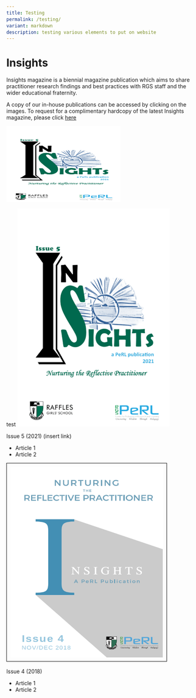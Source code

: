 ```yaml
---
title: Testing
permalink: /testing/
variant: markdown
description: testing various elements to put on website
---
```

# Insights 
Insights magazine is a biennial magazine publication which aims to share practitioner research findings and best practices with RGS staff and the wider educational fraternity.

A copy of our in-house publications can be accessed by clicking on the images. To request for a complimentary hardcopy of the latest Insights magazine, please click&nbsp;[here](https://docs.google.com/forms/d/e/1FAIpQLSfDl4vV7llMZwQXm0aOMw9flvkLZJOhtk3rGtmEIKUAgGVOFQ/viewf)

 <img height="200" width="300" alt="Description of the image" src="/images/2021_insight__1_.png">

test
![](/images/2021_insight__1_.png)

Issue 5 (2021)  (insert link)
* Article 1
* Article 2

<img style="border: 1px solid #000; padding: 10px;" height="500" width="400" alt="Insights issue 4 cover" src="/images/Insights/2018%20insights.png">

Issue 4 (2018)
* Article 1
* Article 2